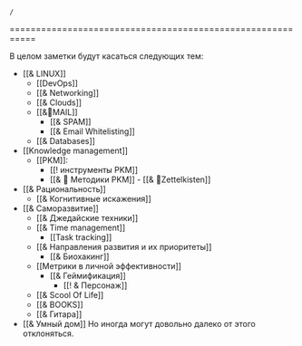 ``` ActivityHistory
/
```
===========================================================


В целом заметки будут касаться следующих тем:
- [[& LINUX]]
	- [[DevOps]]
	- [[& Networking]]
	- [[& Clouds]]
	- [[&🌲️MAIL]]
		- [[& SPAM]]
		- [[& Email Whitelisting]]
	- [[& Databases]]
- [[Knowledge management]] 
	- [[PKM]]:
		- [[! инструменты PKM]]
		- [[& 🌱️ Методики PKM]]
			- [[& 🌲️Zettelkisten]]
- [[& Рациональность]]
	- [[& Когнитивные искажения]]
- [[& Саморазвитие]]
	- [[& Джедайские техники]]
	 - [[& Time management]]
		 - [[Task tracking]]
	- [[& Направления развития и их приоритеты]]
		- [[& Биохакинг]]
	- [[Метрики в личной эффективности]]
		- [[& Геймификация]]
			- [[! & Персонаж]]
	- [[& Scool Of Life]]
	- [[& BOOKS]]
	- [[& Гитара]]
- [[& Умный дом]]
Но иногда могут довольно далеко от этого отклоняться.